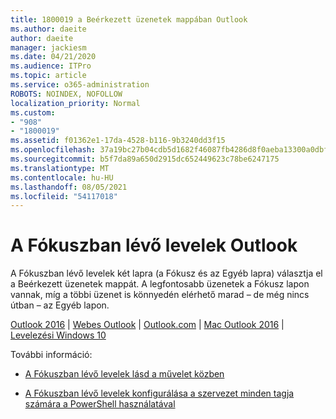 ```yaml
---
title: 1800019 a Beérkezett üzenetek mappában Outlook
ms.author: daeite
author: daeite
manager: jackiesm
ms.date: 04/21/2020
ms.audience: ITPro
ms.topic: article
ms.service: o365-administration
ROBOTS: NOINDEX, NOFOLLOW
localization_priority: Normal
ms.custom:
- "908"
- "1800019"
ms.assetid: f01362e1-17da-4528-b116-9b3240dd3f15
ms.openlocfilehash: 37a19bc27b04cdb5d1682f46087fb4286d8f0aeba13300a0dbf3ca549d9dd402
ms.sourcegitcommit: b5f7da89a650d2915dc652449623c78be6247175
ms.translationtype: MT
ms.contentlocale: hu-HU
ms.lasthandoff: 08/05/2021
ms.locfileid: "54117018"
---
```

# <a name="focused-inbox-in-outlook"></a>A Fókuszban lévő levelek Outlook

A Fókuszban lévő levelek két lapra (a Fókusz és az Egyéb lapra) választja el a Beérkezett üzenetek mappát. A legfontosabb üzenetek a Fókusz lapon vannak, míg a többi üzenet is könnyedén elérhető marad – de még nincs útban – az Egyéb lapon.
  
[Outlook 2016](https://go.microsoft.com/fwlink/p/?linkid=2002112&amp;clcid=0x409)  |  [Webes Outlook](https://go.microsoft.com/fwlink/p/?linkid=2002113&amp;clcid=0x409)  |  [Outlook.com](https://go.microsoft.com/fwlink/p/?linkid=2002012&amp;clcid=0x409)  |  [Mac Outlook 2016](https://go.microsoft.com/fwlink/p/?linkid=2002013&amp;clcid=0x409)  |  [Levelezési Windows 10](https://go.microsoft.com/fwlink/p/?linkid=2001919&amp;clcid=0x409)
  
További információ:
  
- [A Fókuszban lévő levelek lásd a művelet közben](https://go.microsoft.com/fwlink/p/?linkid=2002212&amp;clcid=0x409)

- [A Fókuszban lévő levelek konfigurálása a szervezet minden tagja számára a PowerShell használatával](https://go.microsoft.com/fwlink/p/?linkid=2002308&amp;clcid=0x409)
